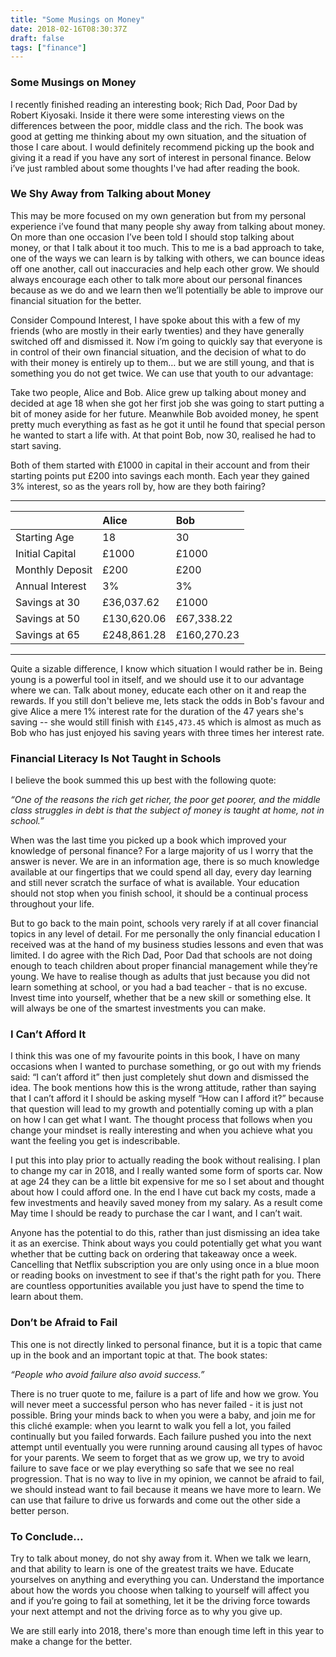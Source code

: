 ```yaml
---
title: "Some Musings on Money"
date: 2018-02-16T08:30:37Z
draft: false
tags: ["finance"]
---
```


### Some Musings on Money

I recently finished reading an interesting book; Rich Dad, Poor Dad by Robert Kiyosaki. Inside it there were some interesting views on the differences between the poor, middle class and the rich. The book was good at getting me thinking about my own situation, and the situation of those I care about. I would definitely recommend picking up the book and giving it a read if you have any sort of interest in personal finance. Below i’ve just rambled about some thoughts I've had after reading the book.
     
### We Shy Away from Talking about Money
This may be more focused on my own generation but from my personal experience i’ve found that many people shy away from talking about money. On more than one occasion I’ve been told I should stop talking about money, or that I talk about it too much. This to me is a bad approach to take, one of the ways we can learn is by talking with others, we can bounce ideas off one another, call out inaccuracies and help each other grow. We should always encourage each other to talk more about our personal finances because as we do and we learn then we’ll potentially be able to improve our financial situation for the better. 

Consider Compound Interest, I have spoke about this with a few of my friends (who are mostly in their early twenties) and they have generally switched off and dismissed it. Now i’m going to quickly say that everyone is in control of their own financial situation, and the decision of what to do with their money is entirely up to them… but we are still young, and that is something you do not get twice. We can use that youth to our advantage:

Take two people, Alice and Bob. Alice grew up talking about money and decided at age 18 when she got her first job she was going to start putting a bit of money aside for her future. Meanwhile Bob avoided money, he spent pretty much everything as fast as he got it until he found that special person he wanted to start a life with. At that point Bob, now 30, realised he had to start saving. 

Both of them started with £1000 in capital in their account and from their starting points put £200 into savings each month. Each year they gained 3% interest, so as the years roll by, how are they both fairing?

---

|                 | Alice       | Bob         |
|-----------------|:------------|:------------|
| Starting Age    | 18          | 30          |  
| Initial Capital | £1000       | £1000       |  
| Monthly Deposit | £200        | £200        |  
| Annual Interest | 3%          | 3%          |
| Savings at 30   | £36,037.62  | £1000       |
| Savings at 50   | £130,620.06 | £67,338.22  |
| Savings at 65   | £248,861.28 | £160,270.23 |

---

Quite a sizable difference, I know which situation I would rather be in. Being young is a powerful tool in itself, and we should use it to our advantage where we can. Talk about money, educate each other on it and reap the rewards. If you still don't believe me, lets stack the odds in Bob's favour and give Alice a mere 1% interest rate for the duration of the 47 years she's saving -- she would still finish with `£145,473.45` which is almost as much as Bob who has just enjoyed his saving years with three times her interest rate.

### Financial Literacy Is Not Taught in Schools
I believe the book summed this up best with the following quote: 

_“One of the reasons the rich get richer, the poor get poorer, and the middle class struggles in debt is that the subject of money is taught at home, not in school.”_ 

When was the last time you picked up a book which improved your knowledge of personal finance? For a large majority of us I worry that the answer is never. We are in an information age, there is so much knowledge available at our fingertips that we could spend all day, every day learning and still never scratch the surface of what is available. Your education should not stop when you finish school, it should be a continual process throughout your life. 

But to go back to the main point, schools very rarely if at all cover financial topics in any level of detail. For me personally the only financial education I received was at the hand of my business studies lessons and even that was limited. I do agree with the Rich Dad, Poor Dad that schools are not doing enough to teach children about proper financial management while they’re young. 
We have to realise though as adults that just because you did not learn something at school, or you had a bad teacher - that is no excuse. Invest time into yourself, whether that be a new skill or something else. It will always be one of the smartest investments you can make.

### I Can’t Afford It
I think this was one of my favourite points in this book, I have on many occasions when I wanted to purchase something, or go out with my friends said: “I can’t afford it” then just completely shut down and dismissed the idea. The book mentions how this is the wrong attitude, rather than saying that I can’t afford it I should be asking myself “How can I afford it?” because that question will lead to my growth and potentially coming up with a plan on how I can get what I want. The thought process that follows when you change your mindset is really interesting and when you achieve what you want the feeling you get is indescribable. 

I put this into play prior to actually reading the book without realising. I plan to change my car in 2018, and I really wanted some form of sports car. Now at age 24 they can be a little bit expensive for me so I set about and thought about how I could afford one. In the end I have cut back my costs, made a few investments and heavily saved money from my salary. As a result come May time I should be ready to purchase the car I want, and I can’t wait.

Anyone has the potential to do this, rather than just dismissing an idea take it as an exercise. Think about ways you could potentially get what you want whether that be cutting back on ordering that takeaway once a week. Cancelling that Netflix subscription you are only using once in a blue moon or reading books on investment to see if that's the right path for you. There are countless opportunities available you just have to spend the time to learn about them.

### Don’t be Afraid to Fail
This one is not directly linked to personal finance, but it is a topic that came up in the book and an important topic at that. The book states:

_“People who avoid failure also avoid success.”_

There is no truer quote to me, failure is a part of life and how we grow. You will never meet a successful person who has never failed - it is just not possible. Bring your minds back to when you were a baby, and join me for this cliché example: when you learnt to walk you fell a lot, you failed continually but you failed forwards. Each failure pushed you into the next attempt until eventually you were running around causing all types of havoc for your parents. We seem to forget that as we grow up, we try to avoid failure to save face or we play everything so safe that we see no real progression. That is no way to live in my opinion, we cannot be afraid to fail, we should instead want to fail because it means we have more to learn. We can use that failure to drive us forwards and come out the other side a better person.

### To Conclude…
Try to talk about money, do not shy away from it. When we talk we learn, and that ability to learn is one of the greatest traits we have. Educate yourselves on anything and everything you can. Understand the importance about how the words you choose when talking to yourself will affect you and if you’re going to fail at something, let it be the driving force towards your next attempt and not the driving force as to why you give up.

We are still early into 2018, there's more than enough time left in this year to make a change for the better.


